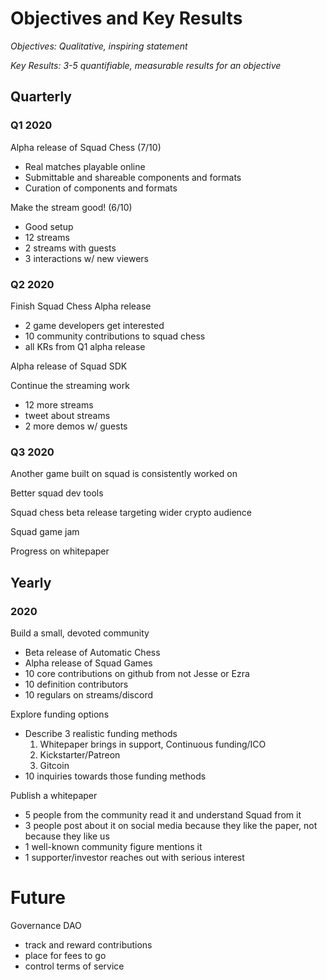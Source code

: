 # Objectives and Key Results
_Objectives: Qualitative, inspiring statement_

_Key Results: 3-5 quantifiable, measurable results for an objective_

## Quarterly
### Q1 2020
Alpha release of Squad Chess (7/10)
- Real matches playable online
- Submittable and shareable components and formats
- Curation of components and formats

Make the stream good! (6/10)
- Good setup
- 12 streams
- 2 streams with guests
- 3 interactions w/ new viewers

### Q2 2020
Finish Squad Chess Alpha release
- 2 game developers get interested
- 10 community contributions to squad chess
- all KRs from Q1 alpha release

Alpha release of Squad SDK

Continue the streaming work
- 12 more streams
- tweet about streams
- 2 more demos w/ guests

### Q3 2020
Another game built on squad is consistently worked on

Better squad dev tools

Squad chess beta release targeting wider crypto audience

Squad game jam

Progress on whitepaper

## Yearly
### 2020
Build a small, devoted community
- Beta release of Automatic Chess
- Alpha release of Squad Games
- 10 core contributions on github from not Jesse or Ezra
- 10 definition contributors
- 10 regulars on streams/discord

Explore funding options
- Describe 3 realistic funding methods
  1. Whitepaper brings in support, Continuous funding/ICO
  1. Kickstarter/Patreon
  1. Gitcoin
- 10 inquiries towards those funding methods

Publish a whitepaper
- 5 people from the community read it and understand Squad from it
- 3 people post about it on social media because they like the paper, not because they like us
- 1 well-known community figure mentions it
- 1 supporter/investor reaches out with serious interest

# Future
Governance DAO
- track and reward contributions
- place for fees to go
- control terms of service
